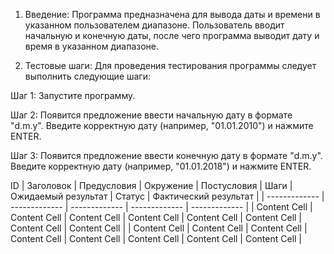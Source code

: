 1. Введение:
Программа предназначена для вывода даты и времени в указанном пользователем диапазоне. Пользователь вводит начальную и конечную даты, после чего программа выводит дату и время в указанном диапазоне.

2. Тестовые шаги:
Для проведения тестирования программы следует выполнить следующие шаги:

Шаг 1: Запустите программу.

Шаг 2: Появится предложение ввести начальную дату в формате "d.m.y". Введите корректную дату (например, "01.01.2010") и нажмите ENTER.

Шаг 3: Появится предложение ввести конечную дату в формате "d.m.y". Введите корректную дату (например, "01.01.2018") и нажмите ENTER.

 ID  | Заголовок | Предусловия  | Окружение | Постусловия | Шаги  | Ожидаемый результат  | Статус | Фактический результат |
| ------------- | ------------- | ------------- | ------------- | ------------- |
| Content Cell  | Content Cell  |  Content Cell  | Content Cell  | Content Cell  |  Content Cell  | Content Cell  | Content Cell  |
| Content Cell  | Content Cell  |  Content Cell  | Content Cell  | Content Cell  |  Content Cell  | Content Cell  | Content Cell  |
